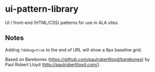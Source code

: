 # ui-pattern-library

UI / front-end (HTML/CSS) patterns for use in ALA sites.


## Notes

Adding `?debug=true` to the end of URL will show a 8px baseline grid.




Based on Barebones (<https://github.com/paulrobertlloyd/barebones>) by Paul Robert Lloyd (<http://paulrobertlloyd.com/>).


